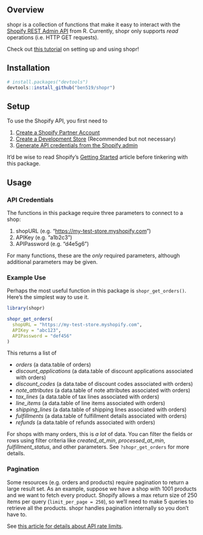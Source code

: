 
<!-- README.md is generated from README.Rmd. Please edit that file -->

## Overview

shopr is a collection of functions that make it easy to interact with
the [Shopify REST Admin API](https://help.shopify.com/en/api/reference)
from R. Currently, shopr only supports *read* operations (i.e. HTTP GET
requests).

Check out [this
tutorial](https://www.gormanalysis.com/blog/pulling-shopify-data-into-r-with-shopr/)
on setting up and using shopr\!

## Installation

``` r
# install.packages("devtools")
devtools::install_github("ben519/shopr")
```

## Setup

To use the Shopify API, you first need to

1.  [Create a Shopify Partner
    Account](https://help.shopify.com/en/api/getting-started/making-your-first-request#create-a-shopify-partner-account)
2.  [Create a Development
    Store](https://help.shopify.com/en/api/getting-started/making-your-first-request#create-a-development-store)
    (Recommended but not necessary)
3.  [Generate API credentials from the Shopify
    admin](https://help.shopify.com/en/api/getting-started/making-your-first-request#generate-api-credentials-from-the-shopify-admin)

It’d be wise to read Shopify’s [Getting
Started](https://help.shopify.com/en/api/getting-started) article before
tinkering with this package.

## Usage

### API Credentials

The functions in this package require three parameters to connect to a
shop:

1.  shopURL (e.g. “<https://my-test-store.myshopify.com>”)
2.  APIKey (e.g. “a1b2c3”)
3.  APIPassword (e.g. “d4e5g6”)

For many functions, these are the *only* required parameters, although
additional parameters may be given.

### Example Use

Perhaps the most useful function in this package is
`shopr_get_orders()`. Here’s the simplest way to use it.

``` r
library(shopr)

shopr_get_orders(
  shopURL = "https://my-test-store.myshopify.com", 
  APIKey = "abc123", 
  APIPassword = "def456"
)
```

This returns a list of

  - *orders* (a data.table of orders)
  - *discount\_applications* (a data.table of discount applications
    associated with orders)
  - *discount\_codes* (a data.tabe of discount codes associated with
    orders)
  - *note\_attributes* (a data.table of note attributes associated with
    orders)
  - *tax\_lines* (a data.table of tax lines associated with orders)
  - *line\_items* (a data.table of line items associated with orders)
  - *shipping\_lines* (a data.table of shipping lines associated with
    orders)
  - *fulfillments* (a data.table of fulfillment details associated with
    orders)
  - *refunds* (a data.table of refunds associated with orders)

For shops with many orders, this is *a lot* of data. You can filter the
fields or rows using filter criteria like *created\_at\_min*,
*processed\_at\_min*, *fulfillment\_status*, and other parameters. See
`?shopr_get_orders` for more details.

### Pagination

Some resources (e.g. orders and products) require pagination to return a
large result set. As an example, suppose we have a shop with 1001
products and we want to fetch every product. Shopify allows a max return
size of 250 items per query (`limit_per_page = 250`), so we’ll need to
make 5 queries to retrieve all the products. shopr handles pagination
internally so you don’t have to.

See [this article for details about API rate
limits](https://help.shopify.com/en/api/reference/rest-admin-api-rate-limits).
